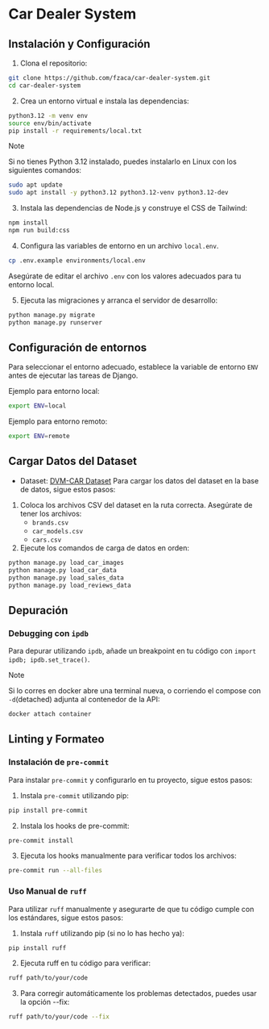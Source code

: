 # Car Dealer System

## Instalación y Configuración

1. Clona el repositorio:
```sh
git clone https://github.com/fzaca/car-dealer-system.git
cd car-dealer-system
```

2. Crea un entorno virtual e instala las dependencias:
```sh
python3.12 -m venv env
source env/bin/activate
pip install -r requirements/local.txt
```
> [!NOTE]
>
> Si no tienes Python 3.12 instalado, puedes instalarlo en Linux con los siguientes comandos:
> ```sh
> sudo apt update
> sudo apt install -y python3.12 python3.12-venv python3.12-dev
> ```

3. Instala las dependencias de Node.js y construye el CSS de Tailwind:
```sh
npm install
npm run build:css
```

4. Configura las variables de entorno en un archivo `local.env`.
```sh
cp .env.example environments/local.env
```
Asegúrate de editar el archivo `.env` con los valores adecuados para tu entorno local.

5. Ejecuta las migraciones y arranca el servidor de desarrollo:
```sh
python manage.py migrate
python manage.py runserver
```

## Configuración de entornos

Para seleccionar el entorno adecuado, establece la variable de entorno `ENV` antes de ejecutar las tareas de Django.

Ejemplo para entorno local:
```sh
export ENV=local
```

Ejemplo para entorno remoto:
```sh
export ENV=remote
```

## Cargar Datos del Dataset
* Dataset: [DVM-CAR Dataset](https://deepvisualmarketing.github.io/
)
Para cargar los datos del dataset en la base de datos, sigue estos pasos:
1. Coloca los archivos CSV del dataset en la ruta correcta. Asegúrate de tener los archivos:
    * `brands.csv`
    * `car_models.csv`
    * `cars.csv`
2. Ejecute los comandos de carga de datos en orden:
```sh
python manage.py load_car_images
python manage.py load_car_data
python manage.py load_sales_data
python manage.py load_reviews_data
```

## Depuración
### Debugging con `ipdb`
Para depurar utilizando `ipdb`, añade un breakpoint en tu código con `import ipdb; ipdb.set_trace()`.

> [!NOTE]
>
> Si lo corres en docker abre una terminal nueva, o corriendo el compose con `-d`(detached) adjunta al contenedor de la API:
> ```sh
> docker attach container
> ```

## Linting y Formateo
### Instalación de `pre-commit`
Para instalar `pre-commit` y configurarlo en tu proyecto, sigue estos pasos:
1. Instala `pre-commit` utilizando pip:
```sh
pip install pre-commit
```
2. Instala los hooks de pre-commit:
```sh
pre-commit install
```
3. Ejecuta los hooks manualmente para verificar todos los archivos:
```sh
pre-commit run --all-files
```

### Uso Manual de `ruff`
Para utilizar `ruff` manualmente y asegurarte de que tu código cumple con los estándares, sigue estos pasos:
1. Instala `ruff` utilizando pip (si no lo has hecho ya):
```sh
pip install ruff
```
2. Ejecuta ruff en tu código para verificar:
```sh
ruff path/to/your/code
```
3. Para corregir automáticamente los problemas detectados, puedes usar la opción --fix:
```sh
ruff path/to/your/code --fix
```

